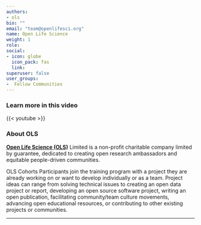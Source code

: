 ```yaml
---
authors:
- ols
bio: ""
email: "team@openlifesci.org"
name: Open Life Science
weight: 1
role: 
social:
- icon: globe
  icon_pack: fas
  link: 
superuser: false
user_groups:
-  Fellow Communities
---
```


### Learn more in this video

{{< youtube  >}} 

### About OLS

**[Open Life Science (OLS)](https://openlifesci.org/)** Limited is a non-profit charitable company limited by guarantee, dedicated to creating open research ambassadors and equitable people-driven communities.

OLS Cohorts Participants join the training program with a project they are already working on or want to develop individually or as a team. Project ideas can range from solving technical issues to creating an open data project or report, developing an open source software project, writing an open publication, facilitating community/team culture movements, advancing open educational resources, or contributing to other existing projects or communities.
<br>



***
